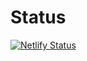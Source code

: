 # Status
[![Netlify Status](https://api.netlify.com/api/v1/badges/a8e86d20-816c-4fd7-bbc3-387996aa94ba/deploy-status)](https://app.netlify.com/sites/magic3t/deploys)